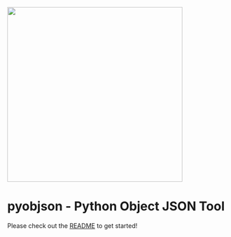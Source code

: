 
<div class="hide-next-element"></div>

[<img src="wrencode-logo.svg" width="400"/>](https://github.com/wrencode/python_package_template)


# pyobjson - Python Object JSON Tool


Please check out the [README](./readme.md) to get started!
